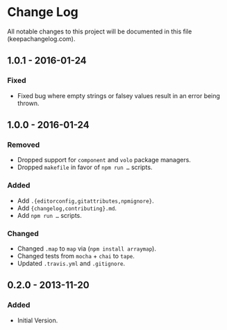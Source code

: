 # Change Log
All notable changes to this project will be documented in this file (keepachangelog.com).

## 1.0.1 - 2016-01-24
### Fixed
- Fixed bug where empty strings or falsey values result in an error being thrown.

## 1.0.0 - 2016-01-24
### Removed
- Dropped support for `component` and `volo` package managers.
- Dropped `makefile` in favor of `npm run …` scripts.

### Added
- Add `.{editorconfig,gitattributes,npmignore}`.
- Add `{changelog,contributing}.md`.
- Add `npm run …` scripts.

### Changed
- Changed `.map` to `map` via (`npm install arraymap`).
- Changed tests from `mocha` + `chai` to `tape`.
- Updated `.travis.yml` and `.gitignore`.

## 0.2.0 - 2013-11-20
### Added
- Initial Version.
